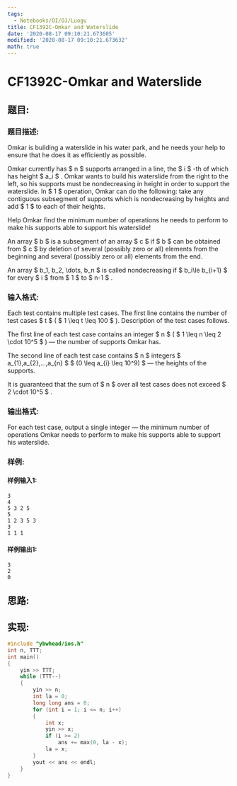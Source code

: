 ```yaml
---
tags: 
  - Notebooks/OI/OJ/Luogu
title: CF1392C-Omkar and Waterslide
date: '2020-08-17 09:10:21.673605'
modified: '2020-08-17 09:10:21.673632'
math: true
---
```

# CF1392C-Omkar and Waterslide
## 题目:
### 题目描述:
Omkar is building a waterslide in his water park, and he needs your help to ensure that he does it as efficiently as possible.

Omkar currently has $ n $ supports arranged in a line, the $ i $ -th of which has height $ a_i $ . Omkar wants to build his waterslide from the right to the left, so his supports must be nondecreasing in height in order to support the waterslide. In $ 1 $ operation, Omkar can do the following: take any contiguous subsegment of supports which is nondecreasing by heights and add $ 1 $ to each of their heights.

Help Omkar find the minimum number of operations he needs to perform to make his supports able to support his waterslide!

An array $ b $ is a subsegment of an array $ c $ if $ b $ can be obtained from $ c $ by deletion of several (possibly zero or all) elements from the beginning and several (possibly zero or all) elements from the end.

An array $ b_1, b_2, \dots, b_n $ is called nondecreasing if $ b_i\le b_{i+1} $ for every $ i $ from $ 1 $ to $ n-1 $ .
### 输入格式:
Each test contains multiple test cases. The first line contains the number of test cases $ t $ ( $ 1 \leq t \leq 100 $ ). Description of the test cases follows.

The first line of each test case contains an integer $ n $ ( $ 1 \leq n \leq 2 \cdot 10^5 $ ) — the number of supports Omkar has.

The second line of each test case contains $ n $ integers $ a_{1},a_{2},...,a_{n} $ $ (0 \leq a_{i} \leq 10^9) $ — the heights of the supports.

It is guaranteed that the sum of $ n $ over all test cases does not exceed $ 2 \cdot 10^5 $ .
### 输出格式:
For each test case, output a single integer — the minimum number of operations Omkar needs to perform to make his supports able to support his waterslide.
### 样例:
#### 样例输入1:
```
3
4
5 3 2 5
5
1 2 3 5 3
3
1 1 1
```
#### 样例输出1:
```
3
2
0
```
## 思路:

## 实现:
```cpp
#include "ybwhead/ios.h"
int n, TTT;
int main()
{
    yin >> TTT;
    while (TTT--)
    {
        yin >> n;
        int la = 0;
        long long ans = 0;
        for (int i = 1; i <= n; i++)
        {
            int x;
            yin >> x;
            if (i >= 2)
                ans += max(0, la - x);
            la = x;
        }
        yout << ans << endl;
    }
}
```
